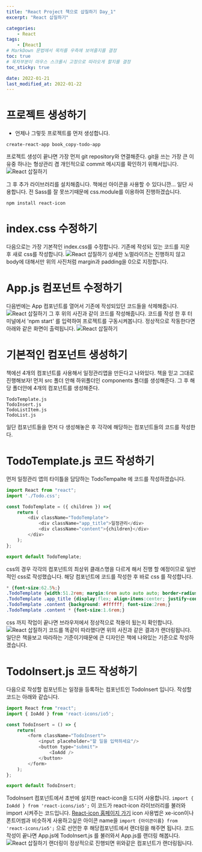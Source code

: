 ```yaml
---
title: "React Project 책으로 삽질하기 Day_1"
excerpt: "React 삽질하기"

categories:
    - React
tags:
    - [React]
# MarkDown 문법에서 목차를 우측에 보여줄지를 결정
toc: true
# 목차부분이 마우스 스크롤시 고정으로 따라오게 할지를 결정
toc_sticky: true

date: 2022-01-21
last_modified_at: 2022-01-22
---
```


# 프로젝트 생성하기
- 언제나 그렇듯 프로젝트를 먼저 생성합니다.
```console
create-react-app book_copy-todo-app
```
프로젝트 생성이 끝나면 가장 먼저 git repository와 연결해준다. git을 쓰는 가장 큰 이유중 하나는 형상관리 겸 개인적으로 commit 메시지를 확인하기 위해서입니다.
![React 삽질하기](https://cdn.jsdelivr.net/gh/kkt9102/blog_img/20220121_posts/img1.png)

그 후 추가 라이브러리를 설치해줍니다. 책에선 아이콘을 사용할 수 있다니깐... 일단 사용합니다. 전 Sass를 잘 못쓰기때문에 css.module를 이용하여 진행하겠습니다.
```console
npm install react-icon
```

# index.css 수정하기
다음으로는 가장 기본적인 index.css를 수정합니다. 기존에 작성되 있는 코드를 지운 후 새로 css를 작성합니다.
![React 삽질하기](https://cdn.jsdelivr.net/gh/kkt9102/blog_img/20220121_posts/img2.png)
상세한 노멀라이즈는 진행하지 않고 body에 대해서만 위의 사진처럼 margin과 padding을 0으로 지정합니다.

# App.js 컴포넌트 수정하기
다음번에는 App 컴포넌트를 열어서 기존에 작성되있던 코드들을 삭제해줍니다.
![React 삽질하기](https://cdn.jsdelivr.net/gh/kkt9102/blog_img/20220121_posts/img3.png)
그 후 위의 사진과 같이 코드를 작성해줍니다. 코드를 작성 한 후 터미널에서 'npm start' 를 입력하여 프로젝트를 구동시켜봅니다.
정상적으로 작동한다면 아래와 같은 화면이 출력됩니다.
![React 삽질하기](https://cdn.jsdelivr.net/gh/kkt9102/blog_img/20220121_posts/img5.png)

# 기본적인 컴포넌트 생성하기
책에선 4개의 컴포넌트를 사용해서 일정관리앱을 만든다고 나와있다. 책을 믿고 그대로 진행해보자!
먼저 src 폴더 안해 하위폴더인 components 폴더를 생성해준다. 그 후 해당 폴더안에 4개의 컴포넌트를 생성해준다.

```
TodoTemplate.js
TodoInsert.js
TodoListItem.js
TodoList.js
```
일단 컴포넌트들을 먼저 다 생성해놓은 후 각각에 해당하는 컴포넌트들의 코드를 작성한다.

# TodoTemplate.js 코드 작성하기
먼저 일정관리 앱의 타이틀을 담당하는 TodoTempalte 에 코드를 작성하겠습니다.
```javascript
import React from "react";
import './Todo.css';

const TodoTemplate = ({ children }) =>{
    return (
        <div className="TodoTemplate">
            <div className="app_title">일정관리</div>
            <div className="content">{children}</div>
        </div>
    );
};

export default TodoTemplate;
```
css의 경우 각각의 컴포넌트의 최상위 클래스명을 다르게 해서 진행 할 예정이므로 일반적인 css로 작성했습니다.
해당 컴포넌트에 코드를 작성한 후 바로 css 를 작성합니다.
```css
* {font-size:62.5%;}
.TodoTemplate {width:51.2rem; margin:6rem auto auto auto; border-radius: 0.4rem; overflow:hidden;}
.TodoTemplate .app_title {display:flex; align-items:center; justify-content:center; background:#22b8cf; color:#ffffff; height:4rem; font-size:3.5rem; padding:1rem 0;}
.TodoTemplate .content {background: #ffffff; font-size:2rem;}
.TodoTemplate .content * {font-size:1.6rem;}
```

css 까지 작업이 끝나면 브라우저에서 정상적으로 적용이 됬는지 확인합니다.
![React 삽질하기](https://cdn.jsdelivr.net/gh/kkt9102/blog_img/20220121_posts/img6.png)
코드를 똑같이 따라했다면 위의 사진과 같은 결과가 랜더링됩니다. 일단은 책을보고 따라하는 기준이기때문에 큰 디자인은 책에 나와있는 기준으로 작성하겠습니다.

# TodoInsert.js 코드 작성하기
다음으로 작성할 컴포넌트는 일정을 등록하는 컴포넌트인 TodoInsert 입니다. 작성할 코드는 아래와 같습니다.
```javascript
import React from "react";
import { IoAdd } from 'react-icons/io5';

const TodoInsert = () => {
    return(
        <form className="TodoInsert">
            <input placeholder="할 일을 입력하세요"/>
            <button type="submit">
                <IoAdd />
            </button>
        </form>
    );
};

export default TodoInsert;
```
TodoInsert 컴포넌트에서 초반에 설치한 react-icon을 드디어 사용합니다. `import { IoAdd } from 'react-icons/io5';` 이 코드가 react-icon 라이브러리를 불러와 import 시켜주는 코드입니다.
[React-icon 홈페이지 가기](https://react-icons.netlify.com/#/icons/md)
icon 사용법은 xe-icon이나 폰트어썸과 비슷하게 사용하고싶은 아이콘 name을 `import {아이콘이름} from 'react-icons/io5';` 으로 선언한 후 해당컴포넌트에서 랜더링을 해주면 됩니다.
코드작성이 끝나면 App.js에 TodoInsert.js 를 불러와서 App.js를 랜더링 해봅니다.
![React 삽질하기](https://cdn.jsdelivr.net/gh/kkt9102/blog_img/20220121_posts/img7.png)
랜더링이 정상적으로 진행되면 위와같은 컴포넌트가 랜더링됩니다.